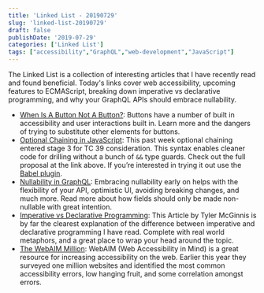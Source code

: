```yaml
---
title: 'Linked List - 20190729'
slug: 'linked-list-20190729'
draft: false
publishDate: '2019-07-29'
categories: ['Linked List']
tags: ["accessibility","GraphQL","web-development","JavaScript"]
---
```

The Linked List is a collection of interesting articles that I have recently read and found beneficial. Today's links cover web accessibility, upcoming features to ECMAScript, breaking down imperative vs declarative programming, and why your GraphQL APIs should embrace nullability.

- [When Is A Button Not A Button?](https://www.smashingmagazine.com/2019/02/buttons-interfaces/): Buttons have a number of built in accessibility and user interactions built in. Learn more and the dangers of trying to substitute other elements for buttons.
- [Optional Chaining in JavaScript](https://github.com/tc39/proposal-optional-chaining/blob/master/README.md): This past week optional chaining entered stage 3 for TC 39 consideration. This syntax enables cleaner code for drilling without a bunch of `&&` type guards. Check out the full proposal at the link above. If you’re interested in trying it out use the [Babel plugin](https://babeljs.io/docs/en/next/babel-plugin-proposal-optional-chaining).
- [Nullability in GraphQL](https://medium.com/expedia-group-tech/nullability-in-graphql-b8d06fbd8a3c): Embracing nullability early on helps with the flexibility of your API, optimistic UI, avoiding breaking changes, and much more. Read more about how fields should only be made non-nullable with great intention.
- [Imperative vs Declarative Programming](https://tylermcginnis.com/imperative-vs-declarative-programming/): This Article by Tyler McGinnis is by far the clearest explanation of the difference between imperative and declarative programming I have read. Complete with real world metaphors, and a great place to wrap your head around the topic.
- [The WebAIM Million](https://webaim.org/projects/million/): WebAIM (Web Accessibility in Mind) is a great resource for increasing accessibility on the web. Earlier this year they surveyed one million websites and identified the most common accessibility errors, low hanging fruit, and some correlation amongst errors.
